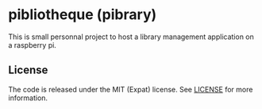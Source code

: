 # pibliotheque (pibrary)

This is small personnal project to host a library management application on a raspberry pi.


## License

The code is released under the MIT (Expat) license. See [LICENSE](LICENSE) for more information.
